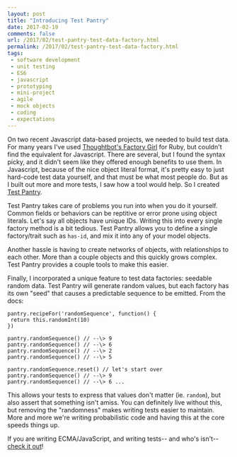 ```yaml
---
layout: post
title: "Introducing Test Pantry"
date: 2017-02-19
comments: false
url: /2017/02/test-pantry-test-data-factory.html
permalink: /2017/02/test-pantry-test-data-factory.html
tags:
 - software development
 - unit testing
 - ES6
 - javascript
 - prototyping
 - mini-project
 - agile
 - mock objects
 - coding
 - expectations
---
```



On two recent Javascript data-based projects, we needed to build test data. For many years I've used [Thoughtbot's Factory Girl](https://github.com/thoughtbot/factory_girl) for Ruby, but couldn't find the equivalent for Javascript. There are several, but I found the syntax picky, and it didn't seem like they offered enough benefits to use them. In Javascript, because of the nice object literal format, it's pretty easy to just hard-code  test data yourself, and that must be what most people do. But as I built out more and more tests, I saw how a tool would help. So I created [Test Pantry](https://github.com/ndp-software/test-pantry).  

Test Pantry takes care of problems you run into when you do it yourself. Common fields or behaviors can be reptitive or error prone using object literals. Let's say all objects have unique IDs. Writing this into every single factory method is a bit tedious. Test Pantry allows you to define a single factory/trait such as `has-id`, and mix it into any of your model objects.  

Another hassle is having to create networks of objects, with relationships to each other. More than a couple objects and this quickly grows complex. Test Pantry provides a couple tools to make this easier.  

Finally, I incorporated a unique feature to test data factories: seedable random data. Test Pantry will generate random values, but each factory has its own "seed" that causes a predictable sequence to be emitted. From the docs:  

```
pantry.recipeFor('randomSequence', function() {
 return this.randomInt(10)
})

pantry.randomSequence() // --\> 9
pantry.randomSequence() // --\> 6
pantry.randomSequence() // --\> 2
pantry.randomSequence() // --\> 5

pantry.randomSequence.reset() // let's start over
pantry.randomSequence() // --\> 9
pantry.randomSequence() // --\> 6 ...
```

This allows your tests to express that values don't matter (ie. `random`), but also assert that something isn't amiss. You can definitely live without this, but removing the "randomness" makes writing tests easier to maintain. More and more we're writing probabilistic code and having this at the core  speeds things up.  

If you are writing ECMA/JavaScript, and writing tests-- and who's isn't-- [check it out](https://github.com/ndp-software/test-pantry)! 
